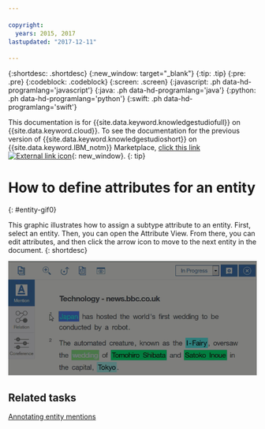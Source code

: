 ```yaml
---

copyright:
  years: 2015, 2017
lastupdated: "2017-12-11"

---
```


{:shortdesc: .shortdesc}
{:new_window: target="_blank"}
{:tip: .tip}
{:pre: .pre}
{:codeblock: .codeblock}
{:screen: .screen}
{:javascript: .ph data-hd-programlang='javascript'}
{:java: .ph data-hd-programlang='java'}
{:python: .ph data-hd-programlang='python'}
{:swift: .ph data-hd-programlang='swift'}

This documentation is for {{site.data.keyword.knowledgestudiofull}} on {{site.data.keyword.cloud}}. To see the documentation for the previous version of {{site.data.keyword.knowledgestudioshort}} on {{site.data.keyword.IBM_notm}} Marketplace, [click this link ![External link icon](../../icons/launch-glyph.svg "External link icon")](https://console.bluemix.net/docs/services/knowledge-studio/entity-gif0.html){: new_window}.
{: tip}

# How to define attributes for an entity
{: #entity-gif0}

This graphic illustrates how to assign a subtype attribute to an entity. First, select an entity. Then, you can open the Attribute View. From there, you can edit attributes, and then click the arrow icon to move to the next entity in the document.
{: shortdesc}

![Shows a user selecting the word Japan, which has been annotated as a GPE, and then opening the Attribute View to add the subtype attribute COUNTRY to it.](images/mention-attributes1.gif)

## Related tasks

[Annotating entity mentions](/docs/services/watson-knowledge-studio/user-guide.html#wks_haentity)
